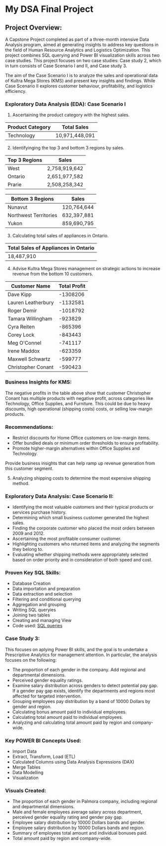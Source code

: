 # My DSA Final Project

## Project Overview:
A Capstone Project completed as part of a three-month intensive Data Analysis program, aimed at generating insights to address key questions in the field of Human Resource Analytics and Logistics Optimization. This project combines SQL querying and Power BI visualization skills across two case studies. This project focuses on two case studies: Case study 2, which in turn consists of Case Scenario I and II, and Case study 3.

The aim of the Case Scenario I is to analyze the sales and operational data of Kultra Mega Stores (KMS) and present key insights and findings. While Case Scenario II explores customer behaviour, profitability, and logistics efficiency.

### Exploratory Data Analysis (EDA): Case Scenario I
1. Ascertaining the product category with the highest sales.

| Product Category|  Total Sales  |
|-----------------|-------------- |
|    Technology   | 10,971,448,091|

   
2. Identifyinging the top 3 and bottom 3 regions by sales.
   
|   Top 3 Regions |  Sales       |
|-----------------|--------------|
|    West         | 2,758,919,642|
|    Ontario      | 2,651,977,582|
|    Prarie       | 2,508,258,342|


|   Bottom 3 Regions  |  Sales     |
|---------------------|------------|
|    Nunavut          | 120,764,644|
|Northwest Territories| 632,397,881|
| Yukon               | 859,690,795|


3. Calculating total sales of appliances in Ontario.

|  Total Sales of Appliances in Ontario |
|-------------------------------------  |
|             18,487,910                | 


4. Advise Kultra Mega Stores management on strategic actions to increase revenue from the bottom 10 customers.
    
|Customer Name     | Total Profit  | 
|---------------   |-------------- |
|Dave Kipp         |   -1308206    |
|Lauren Leatherbury|   -1132581    |
|Roger Demir       |   -1018792    |
|Tamara Willingham |    -923829    |
|Cyra Reiten       |    -865396    |
|Corey Lock        |    -843443    |
|Meg O'Connel      |    -741117    | 
|Irene Maddox      |    -623359    |
|Maxwell Schwartz  |    -599777    |
|Christopher Conant|    -590423    |




### Business Insights for KMS:
The negative profits in the table above show that customer Christopher Conant has multiple products with negative profit, across categories like Technology, Office Supplies, and Furniture. This could be due to heavy discounts, high operational (shipping costs) costs, or selling low-margin products.

### Recommendations:
- Restrict discounts for Home Office customers on low-margin items.
- Offer bundled deals or minimum order thresholds to ensure profitability.
- Promote higher-margin alternatives within Office Supplies and Technology.


Provide business insights that can help ramp up revenue generation from this customer segment. 

5. Analyzing shipping costs to determine the most expensive shipping method.

### Exploratory Data Analysis: Case Scenario II:
-  Identifying the most valuable customers and their typical products or services purchase history.
-  Determining which small business customer generated the highest sales.
-  Finding the corporate customer who placed the most orders between 2009 and 2012.
-  Ascertaining the most profitable consumer customer.
-  Highlighting customers who returned items and analyzing the segments they belong to.
-  Evaluating whether shipping methods were appropriately selected based on order priority and in consideration of both speed and cost.

###  Proven Key SQL Skills:
-  Database Creation
-  Data importation and preparation
-  Data extraction and selection
-  Filtering and conditional querying
-  Aggregation and grouping
-  Writing SQL queryies 
-  Joining two tables
-  Creating and managing View
-  Code used: [SQL queries](https://1drv.ms/u/c/bc44d4c60b54fc1d/Ed-zz2qxLwhMgVdtfVkUILMBQDYGKjw7iamyVM5PeidnuA?e=9dla1g)

###  Case Study 3:
This focuses on aplying Power BI skills, and the goal is to undertake a Prescriptive Analytics for management attention. In particular, the analysis focuses on the following:
-  The proportion of each gender in the company. Add regional and departmental dimensions.
-  Perceived gender equality ratings.
-  Examine salary distribution across genders to detect potential pay gap. If a gender pay gap exists, identify the departments and regions most affected for targeted intervention.
-  Grouping employees pay distribution by a band of 10000 Dollars by gender and region.
-  Calculating bonus amount paid to individual employees.
-  Calculating total amount paid to individual employees.
-  Analyzing and calculating total amount paid by region and company-wide.
    
### Key POWER BI Concepts Used:
-  Import Data
-  Extract, Transform, Load (ETL)
-  Calculated Columns using Data Analysis Expressions (DAX)
-  Merge Tables
-  Data Modelling
-  Visualization

### Visuals Created:
-  The proportion of each gender in Palmora company, including regional and departmental dimensions.
-  Male and female employees average salary across department, perceived gender equality rating and gender pay gap.
-  Employee salary distribution by 10000 Dollars bands and gender.
-  Employee salary distribution by 10000 Dollars bands and region.
-  Summary of employees total amount and individual bonuses paid.
-  Total amount paid by region and company-wide.
